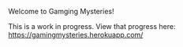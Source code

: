 Welcome to Gamging Mysteries!

This is a work in progress. View that progress here: https://gamingmysteries.herokuapp.com/